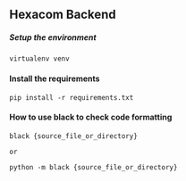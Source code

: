 ## Hexacom Backend

##### Setup the environment
```
virtualenv venv
```
#### Install the requirements
```
pip install -r requirements.txt
```

#### How to use black to check code formatting

```
black {source_file_or_directory}

or

python -m black {source_file_or_directory}
```